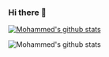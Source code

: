 ### Hi there 👋

[![Mohammed's github stats](https://github-readme-stats.vercel.app/api?username=MoAmr)](https://github.com/anuraghazra/github-readme-stats)

![Mohammed's github stats](https://github-readme-stats.vercel.app/api?username=MoAmr&count_private=true)

<!--
**MoAmr/MoAmr** is a ✨ _special_ ✨ repository because its `README.md` (this file) appears on your GitHub profile.

Here are some ideas to get you started:

- 🔭 I’m currently working on ...
- 🌱 I’m currently learning ...
- 👯 I’m looking to collaborate on ...
- 🤔 I’m looking for help with ...
- 💬 Ask me about ...
- 📫 How to reach me: ...
- 😄 Pronouns: ...
- ⚡ Fun fact: ...
-->
